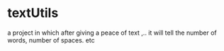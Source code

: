 # textUtils
a project in which after giving a peace of text ,.. it will tell the number of words, number of spaces. etc
